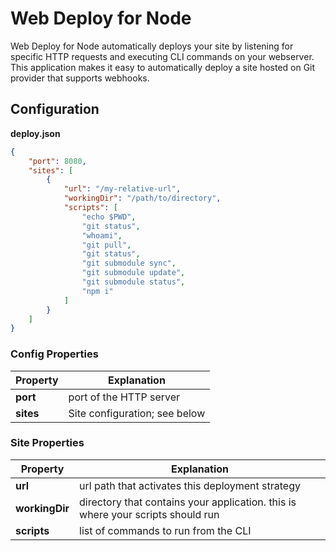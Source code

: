# Web Deploy for Node

Web Deploy for Node automatically deploys your site by listening for specific HTTP requests and executing CLI commands on your webserver. This application makes it easy to automatically deploy a site hosted on Git provider that supports webhooks.

## Configuration

**deploy.json**
```json
{
    "port": 8080,
    "sites": [
        {
            "url": "/my-relative-url",
            "workingDir": "/path/to/directory",
            "scripts": [
                "echo $PWD",
                "git status",
                "whoami",
                "git pull",
                "git status",
                "git submodule sync",
                "git submodule update",
                "git submodule status",
                "npm i"
            ]
        }
    ]
}
```

### Config Properties

| Property | Explanation |
| ------------- | ------------- |
| **port**  | port of the HTTP server  |
| **sites**  | Site configuration; see below  |

### Site Properties
| Property | Explanation |
| ------------- | ------------- |
| **url**  | url path that activates this deployment strategy  |
| **workingDir**  | directory that contains your application.  this is where your scripts should run  |
| **scripts**  | list of commands to run from the CLI  |
